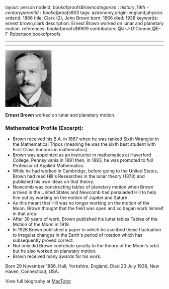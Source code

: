 layout: person
nodeid: bookofproofs$Brown
categories: history,19th-century
parentid: bookofproofs$603
tags: astronomy,origin-england,physics
orderid: 1866
title: Clark (2), John Brown
born: 1866
died: 1938
keywords: ernest brown,clark
description: Ernest Brown worked on lunar and planetary motion.
references: bookofproofs$6909
contributors: @J-J-O'Connor,@E-F-Robertson,bookofproofs

---



---

![Brown.jpg](https://github.com/bookofproofs/bookofproofs.github.io/blob/main/_sources/_assets/images/portraits/Brown.jpg?raw=true)

**Ernest Brown** worked on lunar and planetary motion.

### Mathematical Profile (Excerpt):
* Brown received his B.A. in 1887 when he was ranked Sixth Wrangler in the Mathematical Tripos (meaning he was the sixth best student with First Class honours in mathematics).
* Brown was appointed as an instructor in mathematics at Haverford College, Pennsylvania in 1891 then, in 1893, he was promoted to full Professor of Applied Mathematics.
* While he had worked in Cambridge, before going to the United States, Brown had read Hill's Researches in the lunar theory (1878) and published his own ideas on that theory.
* Newcomb was constructing tables of planetary motion when Brown arrived in the United States and Newcomb had persuaded Hill to help him out by working on the motion of Jupiter and Saturn.
* As this meant that Hill was no longer working on the motion of the Moon, Brown thought that the field was open and so began work himself in that area.
* After 30 years of work, Brown published his lunar tables Tables of the Motion of the Moon in 1919.
* In 1926 Brown published a paper in which he ascribed these fluctuation to irregular changes in the Earth's period of rotation which has subsequently proved correct.
* Not only did Brown contribute greatly to the theory of the Moon's orbit but he also worked on planetary motion.
* Brown received many awards for his work.

Born 29 November 1866, Hull, Yorkshire, England. Died 23 July 1938, New Haven, Connecticut, USA.

View full biography at [MacTutor](https://mathshistory.st-andrews.ac.uk/Biographies/Brown/)
